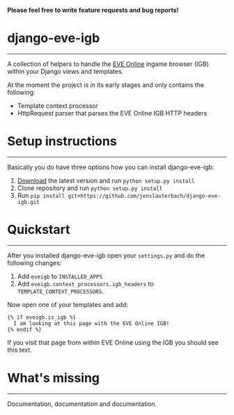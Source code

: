 **Please feel free to write feature requests and bug reports!**

# django-eve-igb
------------------

A collection of helpers to handle the [EVE Online](http://eveonline.com "EVE Online website") ingame browser (IGB) within your Django views and templates.

At the moment the project is in its early stages and only contains the following:

* Template context processor
* HttpRequest parser that parses the EVE Online IGB HTTP headers

# Setup instructions
------------------

Basically you do have three options how you can install django-eve-igb:

1. [Download](https://github.com/jenslauterbach/django-eve-igb/zipball/master "Direct download link") the latest version and run `python setup.py install`
2. Clone repository and run `python setup.py install` 
3. Run `pip install git+https://github.com/jenslauterbach/django-eve-igb.git`

# Quickstart
------------------

After you installed django-eve-igb open your `settings.py` and do the following changes: 

1. Add `eveigb` to `INSTALLED_APPS`
2. Add `eveigb.context_processors.igb_headers` to  `TEMPLATE_CONTEXT_PROCESSORS`.

Now open one of your templates and add:

    {% if eveigb.is_igb %}
      I am looking at this page with the EVE Online IGB!
    {% endif %}

If you visit that page from within EVE Online using the IGB you should see this text.

# What's missing
------------------

Documentation, documentation and documentation.